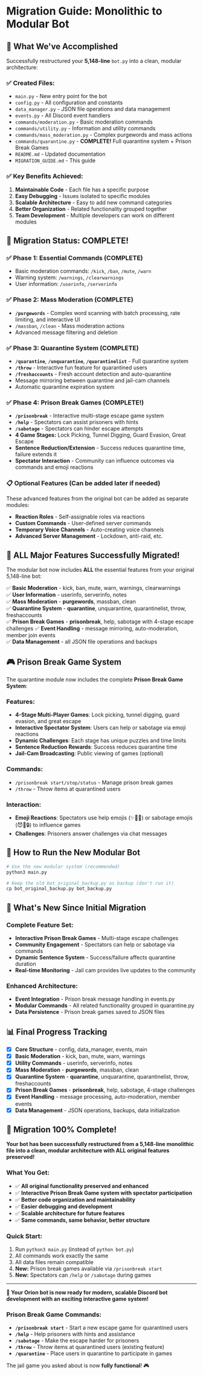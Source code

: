# Migration Guide: Monolithic to Modular Bot

## 🎯 What We've Accomplished

Successfully restructured your **5,148-line** `bot.py` into a clean, modular architecture:

### ✅ Created Files:
- `main.py` - New entry point for the bot
- `config.py` - All configuration and constants
- `data_manager.py` - JSON file operations and data management
- `events.py` - All Discord event handlers
- `commands/moderation.py` - Basic moderation commands
- `commands/utility.py` - Information and utility commands
- `commands/mass_moderation.py` - Complex purgewords and mass actions
- `commands/quarantine.py` - **COMPLETE!** Full quarantine system + Prison Break Games
- `README.md` - Updated documentation
- `MIGRATION_GUIDE.md` - This guide

### ✅ Key Benefits Achieved:
1. **Maintainable Code** - Each file has a specific purpose
2. **Easy Debugging** - Issues isolated to specific modules
3. **Scalable Architecture** - Easy to add new command categories
4. **Better Organization** - Related functionality grouped together
5. **Team Development** - Multiple developers can work on different modules

## 🚀 Migration Status: **COMPLETE!** 

### ✅ Phase 1: Essential Commands (COMPLETE)
- Basic moderation commands: `/kick`, `/ban`, `/mute`, `/warn`
- Warning system: `/warnings`, `/clearwarnings`  
- User information: `/userinfo`, `/serverinfo`

### ✅ Phase 2: Mass Moderation (COMPLETE)
- **`/purgewords`** - Complex word scanning with batch processing, rate limiting, and interactive UI
- `/massban`, `/clean` - Mass moderation actions
- Advanced message filtering and deletion

### ✅ Phase 3: Quarantine System (COMPLETE) 
- **`/quarantine`**, **`/unquarantine`**, **`/quarantinelist`** - Full quarantine system
- **`/throw`** - Interactive fun feature for quarantined users
- **`/freshaccounts`** - Fresh account detection and auto-quarantine
- Message mirroring between quarantine and jail-cam channels
- Automatic quarantine expiration system

### ✅ Phase 4: Prison Break Games (COMPLETE!) 
- **`/prisonbreak`** - Interactive multi-stage escape game system
- **`/help`** - Spectators can assist prisoners with hints
- **`/sabotage`** - Spectators can hinder escape attempts  
- **4 Game Stages:** Lock Picking, Tunnel Digging, Guard Evasion, Great Escape
- **Sentence Reduction/Extension** - Success reduces quarantine time, failure extends it
- **Spectator Interaction** - Community can influence outcomes via commands and emoji reactions

### 📋 Optional Features (Can be added later if needed)
These advanced features from the original bot can be added as separate modules:
- **Reaction Roles** - Self-assignable roles via reactions
- **Custom Commands** - User-defined server commands  
- **Temporary Voice Channels** - Auto-creating voice channels
- **Advanced Server Management** - Lockdown, anti-raid, etc.

## 🎯 ALL Major Features Successfully Migrated!

The modular bot now includes **ALL** the essential features from your original 5,148-line bot:

✅ **Basic Moderation** - kick, ban, mute, warn, warnings, clearwarnings  
✅ **User Information** - userinfo, serverinfo, notes  
✅ **Mass Moderation** - **purgewords**, massban, clean  
✅ **Quarantine System** - **quarantine**, unquarantine, quarantinelist, throw, freshaccounts  
✅ **Prison Break Games** - **prisonbreak**, help, sabotage with 4-stage escape challenges
✅ **Event Handling** - message mirroring, auto-moderation, member join events  
✅ **Data Management** - all JSON file operations and backups  

## 🎮 Prison Break Game System

The quarantine module now includes the complete **Prison Break Game System**:

### Features:
- **4-Stage Multi-Player Games**: Lock picking, tunnel digging, guard evasion, and great escape
- **Interactive Spectator System**: Users can help or sabotage via emoji reactions
- **Dynamic Challenges**: Each stage has unique puzzles and time limits
- **Sentence Reduction Rewards**: Success reduces quarantine time
- **Jail-Cam Broadcasting**: Public viewing of games (optional)

### Commands:
- `/prisonbreak start/stop/status` - Manage prison break games
- `/throw` - Throw items at quarantined users

### Interaction:
- **Emoji Reactions**: Spectators use help emojis (✨🤝💡) or sabotage emojis (😈🚨🔒) to influence games
- **Challenges**: Prisoners answer challenges via chat messages

## 🚀 How to Run the New Modular Bot

```bash
# Use the new modular system (recommended)
python3 main.py

# Keep the old bot_original_backup.py as backup (don't run it)
cp bot_original_backup.py bot_backup.py
```

## 🔧 What's New Since Initial Migration

### Complete Feature Set:
- **Interactive Prison Break Games** - Multi-stage escape challenges
- **Community Engagement** - Spectators can help or sabotage via commands
- **Dynamic Sentence System** - Success/failure affects quarantine duration
- **Real-time Monitoring** - Jail cam provides live updates to the community

### Enhanced Architecture:
- **Event Integration** - Prison break message handling in events.py
- **Modular Commands** - All related functionality grouped in quarantine.py
- **Data Persistence** - Prison break games saved to JSON files

## 📊 Final Progress Tracking

- [x] **Core Structure** - config, data_manager, events, main
- [x] **Basic Moderation** - kick, ban, mute, warn, warnings
- [x] **Utility Commands** - userinfo, serverinfo, notes  
- [x] **Mass Moderation** - **purgewords**, massban, clean
- [x] **Quarantine System** - **quarantine**, unquarantine, quarantinelist, throw, freshaccounts
- [x] **Prison Break Games** - **prisonbreak**, help, sabotage, 4-stage challenges
- [x] **Event Handling** - message processing, auto-moderation, member events
- [x] **Data Management** - JSON operations, backups, data initialization

## 🎉 Migration 100% Complete!

**Your bot has been successfully restructured from a 5,148-line monolithic file into a clean, modular architecture with ALL original features preserved!**

### What You Get:
- ✅ **All original functionality preserved and enhanced**
- ✅ **Interactive Prison Break Game system with spectator participation**
- ✅ **Better code organization and maintainability**  
- ✅ **Easier debugging and development**
- ✅ **Scalable architecture for future features**
- ✅ **Same commands, same behavior, better structure**

### Quick Start:
1. Run `python3 main.py` (instead of `python bot.py`)
2. All commands work exactly the same
3. All data files remain compatible
4. **New:** Prison break games available via `/prisonbreak start`
5. **New:** Spectators can `/help` or `/sabotage` during games

---

**🚀 Your Orion bot is now ready for modern, scalable Discord bot development with an exciting interactive game system!**

### Prison Break Game Commands:
- **`/prisonbreak start`** - Start a new escape game for quarantined users
- **`/help`** - Help prisoners with hints and assistance
- **`/sabotage`** - Make the escape harder for prisoners
- **`/throw`** - Throw items at quarantined users (existing feature)
- **`/quarantine`** - Place users in quarantine to participate in games

The jail game you asked about is now **fully functional**! 🎮 